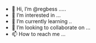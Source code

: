 - 👋 Hi, I’m @regbess .....
- 👀 I’m interested in ...
- 🌱 I’m currently learning ..
- 💞️ I’m looking to collaborate on ...
- 📫 How to reach me ...

  
<!---
regbess/regbess is a ✨ special ✨ repository because its `README.md` (this file) appears on your GitHub profile.
You can click the Preview link to take a look at your changes.
--->
